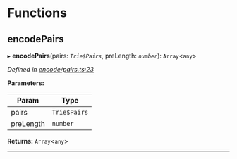 

# Functions

<a id="encodepairs"></a>

##  encodePairs

▸ **encodePairs**(pairs: *`Trie$Pairs`*, preLength: *`number`*): `Array`<`any`>

*Defined in [encode/pairs.ts:23](https://github.com/polkadot-js/common/blob/1fb1f9d/packages/trie-hash/src/encode/pairs.ts#L23)*

**Parameters:**

| Param | Type |
| ------ | ------ |
| pairs | `Trie$Pairs` |
| preLength | `number` |

**Returns:** `Array`<`any`>

___

